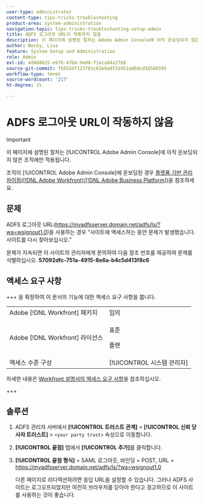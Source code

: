 ```yaml
---
user-type: administrator
content-type: tips-tricks-troubleshooting
product-area: system-administration
navigation-topic: tips-tricks-troubleshooting-setup-admin
title: ADFS 로그아웃 URL이 작동하지 않음
description: 이 페이지에 설명된 절차는 Adobe Admin Console에 아직 온보딩되지 않은 조직에만 적용됩니다.
author: Becky, Lisa
feature: System Setup and Administration
role: Admin
exl-id: 4d868625-e976-47b4-9e80-f1eca84a2768
source-git-commit: fb555df123701c62e9a0f2d451ad6dcd16586595
workflow-type: tm+mt
source-wordcount: '217'
ht-degree: 1%

---
```


# ADFS 로그아웃 URL이 작동하지 않음

<!-- Audited: 1/2024 -->

>[!IMPORTANT]
>
>이 페이지에 설명된 절차는 [!UICONTROL Adobe Admin Console]에 아직 온보딩되지 않은 조직에만 적용됩니다.
>
>조직이 [!UICONTROL Adobe Admin Console]에 온보딩된 경우 [플랫폼 기반 관리 차이점([!DNL Adobe Workfront]/[!DNL Adobe Business Platform])](../../administration-and-setup/get-started-wf-administration/actions-in-admin-console.md)을 참조하세요.

## 문제

ADFS 로그아웃 URL(https://myadfsserver.domain.net/adfs/ls/?wa=wsignout1.0)을 사용하는 경우 &quot;사이트에 액세스하는 동안 문제가 발생했습니다. 사이트를 다시 찾아보십시오.&quot;

문제가 지속되면 이 사이트의 관리자에게 문의하여 다음 참조 번호를 제공하여 문제를 식별하십시오. **57092dfc-751a-4915-8e6a-b4c5d413f8c6**

## 액세스 요구 사항

+++ 을 확장하여 이 문서의 기능에 대한 액세스 요구 사항을 봅니다.

<table style="table-layout:auto"> 
 <col> 
 <col> 
 <tbody> 
  <tr> 
   <td role="rowheader">Adobe [!DNL Workfront] 패키지</td> 
   <td>임의</td> 
  </tr> 
  <tr> 
   <td role="rowheader">Adobe [!DNL Workfront] 라이선스</td> 
   <td>
   <p>표준</p>
   <p>플랜</p></td>
  </tr> 
  <tr> 
   <td role="rowheader">액세스 수준 구성</td> 
   <td>[!UICONTROL 시스템 관리자]</td>  
  </tr> 
 </tbody> 
</table>

자세한 내용은 [Workfront 설명서의 액세스 요구 사항](/help/quicksilver/administration-and-setup/add-users/access-levels-and-object-permissions/access-level-requirements-in-documentation.md)을 참조하십시오.

+++

## 솔루션

1. ADFS 관리자 서버에서 **[!UICONTROL 트러스트 관계]** > **[!UICONTROL 신뢰 당사자 트러스트]** > `<your party trust>` 속성으로 이동합니다.

1. **[!UICONTROL 끝점]** 탭에서 **[!UICONTROL 추가]**&#x200B;를 클릭합니다.

1. **[!UICONTROL 끝점 형식]** = SAML 로그아웃, 바인딩 = POST, URL = https://myadfsserver.domain.net/adfs/ls/?wa=wsignout1.0

   다른 페이지로 리디렉션하려면 응답 URL을 설정할 수 있습니다. 그러나 ADFS 사이트는 로그오프되었지만 여전히 브라우저를 닫아야 한다고 경고하므로 이 사이트를 사용하는 것이 좋습니다.
